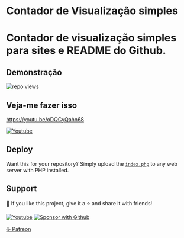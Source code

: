 # Contador de Visualização simples
# Contador de visualização simples para sites e README do Github.

## Demonstração

<img title="repo views" src="https://freshidea.com/jonah/app/simple-view-counter">

## Veja-me fazer isso

https://youtu.be/oDQCyQahn68

<a href="https://youtu.be/oDQCyQahn68">
 <img alt="Youtube" title="Youtube" src="https://img.shields.io/badge/-Watch-red?style=for-the-badge&logo=youtube&logoColor=white"/></a>

## Deploy

Want this for your repository? Simply upload the [`index.php`](/src/index.php) to any web server with PHP installed.

## Support

💖 If you like this project, give it a ⭐ and share it with friends!

<p align="left">
  <a href="https://www.youtube.com/channel/UCmYDvec1_liMzbQcbXtuLmg/videos"><img alt="Youtube" title="Youtube" src="https://img.shields.io/badge/-Subscribe-red?style=for-the-badge&logo=youtube&logoColor=white"/></a>
  <a href="https://github.com/SilvaneiMartins"><img alt="Sponsor with Github" title="Sponsor with Github" src="https://img.shields.io/badge/-Sponsor-ea4aaa?style=for-the-badge&logo=github&logoColor=white"/></a>
</p>

<p align="left">
 <a href="https://www.patreon.com/silvaneimartins">☕ Patreon</a>
</p>
